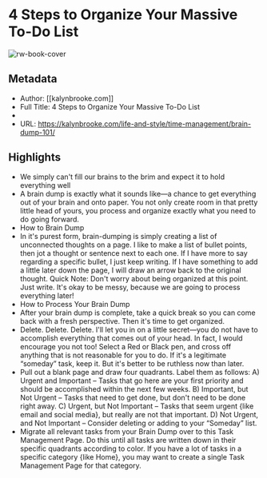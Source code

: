 # 4 Steps to Organize Your Massive To-Do List

![rw-book-cover](https://readwise-assets.s3.amazonaws.com/static/images/article0.00998d930354.png)

## Metadata
- Author: [[kalynbrooke.com]]
- Full Title: 4 Steps to Organize Your Massive To-Do List
- 
- URL: https://kalynbrooke.com/life-and-style/time-management/brain-dump-101/

## Highlights
- We simply can't fill our brains to the brim and expect it to hold everything well
- A brain dump is exactly what it sounds like—a chance to get everything out of your brain and onto paper. You not only create room in that pretty little head of yours, you process and organize exactly what you need to do going forward.
- How to Brain Dump
- In it's purest form, brain-dumping is simply creating a list of unconnected thoughts on a page.
  I like to make a list of bullet points, then jot a thought or sentence next to each one. If I have more to say regarding a specific bullet, I just keep writing. If I have something to add a little later down the page, I will draw an arrow back to the original thought.
  Quick Note: Don't worry about being organized at this point. Just write. It's okay to be messy, because we are going to process everything later!
- How to Process Your Brain Dump
- After your brain dump is complete, take a quick break so you can come back with a fresh perspective. Then it's time to get organized.
- Delete. Delete. Delete. I'll let you in on a little secret—you do not have to accomplish everything that comes out of your head. In fact, I would encourage you not too! Select a Red or Black pen, and cross off anything that is not reasonable for you to do. If it's a legitimate “someday” task, keep it. But it's better to be ruthless now than later.
- Pull out a blank page and draw four quadrants. Label them as follows:
  A) Urgent and Important – Tasks that go here are your first priority and should be accomplished within the next few weeks.
  B) Important, but Not Urgent – Tasks that need to get done, but don't need to be done right away.
  C) Urgent, but Not Important – Tasks that seem urgent {like email and social media}, but really are not that important.
  D) Not Urgent, and Not Important – Consider deleting or adding to your “Someday” list.
- Migrate all relevant tasks from your Brain Dump over to this Task Management Page. Do this until all tasks are written down in their specific quadrants according to color. If you have a lot of tasks in a specific category {like Home}, you may want to create a single Task Management Page for that category.
